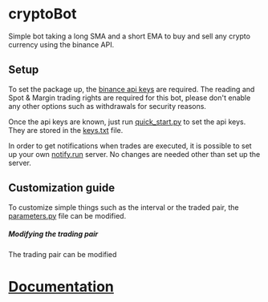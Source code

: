 # cryptoBot

Simple bot taking a long SMA and a short EMA to buy and sell any crypto currency using the binance API.

## Setup

To set the package up, the [binance api keys](https://www.binance.com/en/support/faq/360002502072) are required. The reading and Spot & Margin trading rights are required for this bot, please don't enable any other options such as withdrawals for security reasons.

Once the api keys are known, just run [quick_start.py](./quick_start.py) to set the api keys. They are stored in the [keys.txt](./keys.txt) file. 

In order to get notifications when trades are executed, it is possible to set up your own [notify.run](https://notify.run/) server. No changes are needed other than set up the server. 

## Customization guide

To customize simple things such as the interval or the traded pair, the [parameters.py](./parameters.py) file can be modified. 

##### Modifying the trading pair

The trading pair can be modified 

# [Documentation](https://gsulpizio.github.io/cryptoBot)
